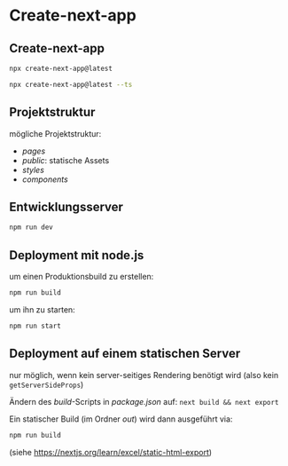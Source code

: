 # Create-next-app

## Create-next-app

```bash
npx create-next-app@latest
```

```bash
npx create-next-app@latest --ts
```

## Projektstruktur

mögliche Projektstruktur:

- _pages_
- _public_: statische Assets
- _styles_
- _components_

## Entwicklungsserver

```bash
npm run dev
```

## Deployment mit node.js

um einen Produktionsbuild zu erstellen:

```bash
npm run build
```

um ihn zu starten:

```bash
npm run start
```

## Deployment auf einem statischen Server

nur möglich, wenn kein server-seitiges Rendering benötigt wird (also kein `getServerSideProps`)

Ändern des _build_-Scripts in _package.json_ auf: `next build && next export`

Ein statischer Build (im Ordner _out_) wird dann ausgeführt via:

```bash
npm run build
```

(siehe <https://nextjs.org/learn/excel/static-html-export>)
